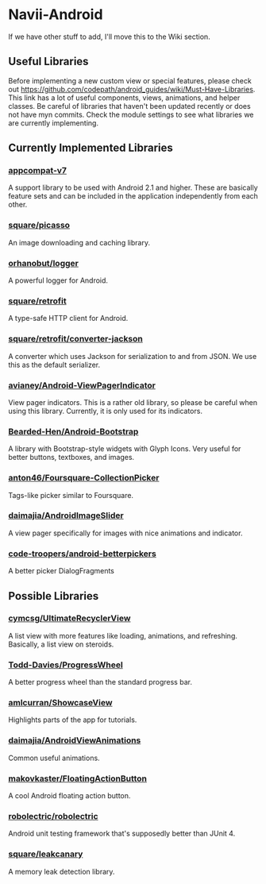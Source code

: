 # Navii-Android		

If we have other stuff to add, I'll move this to the Wiki section.

Useful Libraries		
------------------		
Before implementing a new custom view or special features, please check out https://github.com/codepath/android_guides/wiki/Must-Have-Libraries.
This link has a lot of useful components, views, animations, and helper classes. Be careful of libraries that haven't been updated recently or
does not have myn commits. Check the module settings to see what libraries we are currently implementing.


Currently Implemented Libraries
---------------------------------
### [appcompat-v7](http://developer.android.com/tools/support-library/features.html)
A support library to be used with Android 2.1 and higher. These are basically feature sets and can be included in the application independently
from each other.

### [square/picasso](https://github.com/square/picasso)
An image downloading and caching library.

### [orhanobut/logger](https://github.com/orhanobut/logger)
A powerful logger for Android.

### [square/retrofit](https://github.com/square/retrofit)
A type-safe HTTP client for Android.

### [square/retrofit/converter-jackson](https://github.com/square/retrofit/tree/master/retrofit-converters/jackson)
A converter which uses Jackson for serialization to and from JSON. We use this as the default serializer.

### [avianey/Android-ViewPagerIndicator](https://github.com/avianey/Android-ViewPagerIndicator)
View pager indicators. This is a rather old library, so please be careful when using this library. Currently, it is only used for its indicators.

### [Bearded-Hen/Android-Bootstrap](https://github.com/Bearded-Hen/Android-Bootstrap)
A library with Bootstrap-style widgets with Glyph Icons. Very useful for better buttons, textboxes, and images.

### [anton46/Foursquare-CollectionPicker](https://github.com/anton46/Foursquare-CollectionPicker)
Tags-like picker similar to Foursquare.

### [daimajia/AndroidImageSlider](https://github.com/daimajia/AndroidImageSlider)
A view pager specifically for images with nice animations and indicator.

### [code-troopers/android-betterpickers](https://github.com/code-troopers/android-betterpickers)
A better picker DialogFragments


Possible Libraries
---------------------------------
### [cymcsg/UltimateRecyclerView](https://github.com/cymcsg/UltimateRecyclerView)
A list view with more features like loading, animations, and refreshing. Basically, a list view on steroids.

### [Todd-Davies/ProgressWheel](https://github.com/Todd-Davies/ProgressWheel)
A better progress wheel than the standard progress bar.

### [amlcurran/ShowcaseView](https://github.com/amlcurran/ShowcaseView)
Highlights parts of the app for tutorials.

### [daimajia/AndroidViewAnimations](https://github.com/daimajia/AndroidViewAnimations)
Common useful animations.

### [makovkaster/FloatingActionButton](https://github.com/makovkastar/FloatingActionButton)
A cool Android floating action button.

### [robolectric/robolectric](https://github.com/robolectric/robolectric)
Android unit testing framework that's supposedly better than JUnit 4.

### [square/leakcanary](https://github.com/square/leakcanary)
A memory leak detection library.